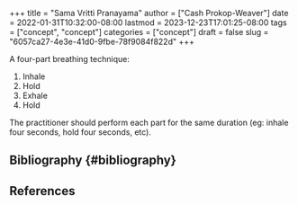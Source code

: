+++
title = "Sama Vritti Pranayama"
author = ["Cash Prokop-Weaver"]
date = 2022-01-31T10:32:00-08:00
lastmod = 2023-12-23T17:01:25-08:00
tags = ["concept", "concept"]
categories = ["concept"]
draft = false
slug = "6057ca27-4e3e-41d0-9fbe-78f9084f822d"
+++

A four-part breathing technique:

1.  Inhale
2.  Hold
3.  Exhale
4.  Hold

The practitioner should perform each part for the same duration (eg: inhale four seconds, hold four seconds, etc).


## Bibliography {#bibliography}

## References

<style>.csl-entry{text-indent: -1.5em; margin-left: 1.5em;}</style><div class="csl-bib-body">
</div>
